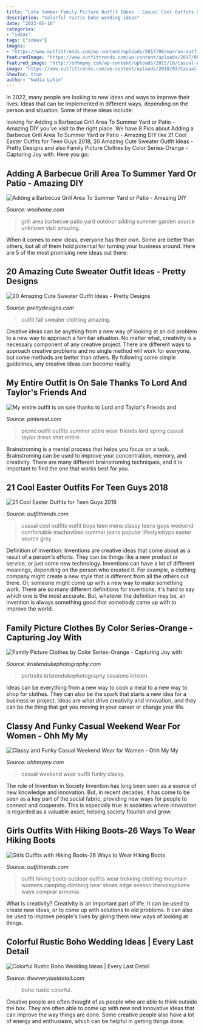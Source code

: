 ```yaml
---
title: "Late Summer Family Picture Outfit Ideas : Casual Cool Outfits Outfit Boys Teen Mens Classy Teens Guys Weekend Comfortable Machovibes Summer Jeans Popular Lifestylebyps Easter Source Grey"
description: "Colorful rustic boho wedding ideas"
date: "2023-05-16"
categories:
- "ideas"
tags: ["ideas"]
images:
- "https://www.outfittrends.com/wp-content/uploads/2017/06/marron-outfit.jpg"
featuredImage: "https://www.outfittrends.com/wp-content/uploads/2017/06/marron-outfit.jpg"
featured_image: "http://ohhmymy.com/wp-content/uploads/2015/10/Casual-Weekend-Outfit-Ideas.jpg"
image: "https://www.outfittrends.com/wp-content/uploads/2018/03/Casual-Ensemble-for-Teen-Boys.jpg"
ShowToc: true
author: "Nadia Lakin"
---
```



In 2022, many people are looking to new ideas and ways to improve their lives. Ideas that can be implemented in different ways, depending on the person and situation. Some of these ideas include: 

	

		
looking for Adding a Barbecue Grill Area To Summer Yard or Patio - Amazing DIY you've visit to the right place. We have 8 Pics about Adding a Barbecue Grill Area To Summer Yard or Patio - Amazing DIY like 21 Cool Easter Outfits for Teen Guys 2018, 20 Amazing Cute Sweater Outfit Ideas - Pretty Designs and also Family Picture Clothes by Color Series-Orange - Capturing Joy with. Here you go:
		
    
## Adding A Barbecue Grill Area To Summer Yard Or Patio - Amazing DIY

<img loading=lazy src="https://www.woohome.com/wp-content/uploads/2017/06/design-an-outdoor-barbeque-grill-area-4.jpg" onerror="this.onerror=null;this.src='https://tse4.mm.bing.net/th?id=OIP.iygxT-INhdzHChcEu2K24QHaQX&amp;pid=15.1';" alt="Adding a Barbecue Grill Area To Summer Yard or Patio - Amazing DIY">

_Source: woohome.com_

>grill area barbecue patio yard outdoor adding summer garden source unknown visit amazing. 

	

When it comes to new ideas, everyone has their own. Some are better than others, but all of them hold potential for turning your business around. Here are 5 of the most promising new ideas out there: 

    
## 20 Amazing Cute Sweater Outfit Ideas - Pretty Designs

<img loading=lazy src="https://www.prettydesigns.com/wp-content/uploads/2013/10/Fall-outfit.jpg" onerror="this.onerror=null;this.src='https://tse1.mm.bing.net/th?id=OIP.C4wrU4YiFZ_fSU4nerCfkAHaKW&amp;pid=15.1';" alt="20 Amazing Cute Sweater Outfit Ideas - Pretty Designs">

_Source: prettydesigns.com_

>outfit fall sweater clothing amazing. 

	

Creative ideas can be anything from a new way of looking at an old problem to a new way to approach a familiar situation. No matter what, creativity is a necessary component of any creative project. There are different ways to approach creative problems and no single method will work for everyone, but some methods are better than others. By following some simple guidelines, any creative ideas can become reality.

    
## My Entire Outfit Is On Sale Thanks To Lord And Taylor&#039;s Friends And

<img loading=lazy src="https://i.pinimg.com/736x/d4/61/6b/d4616b4b988c4748d4760bd2e9c015c7--picnic-outfits-spring-picnic-outfit.jpg" onerror="this.onerror=null;this.src='https://tse1.mm.bing.net/th?id=OIP.E-ZLQO0fiogKbLoSa_dltgAAAA&amp;pid=15.1';" alt="My entire outfit is on sale thanks to Lord and Taylor&#039;s Friends and">

_Source: pinterest.com_

>picnic outfit outfits summer attire wear friends lord spring casual taylor dress shirt entire. 

	

Brainstroming is a mental process that helps you focus on a task. Brainstroming can be used to improve your concentration, memory, and creativity. There are many different brainstroming techniques, and it is important to find the one that works best for you.

    
## 21 Cool Easter Outfits For Teen Guys 2018

<img loading=lazy src="https://www.outfittrends.com/wp-content/uploads/2018/03/Casual-Ensemble-for-Teen-Boys.jpg" onerror="this.onerror=null;this.src='https://tse4.mm.bing.net/th?id=OIP.6nkXFOC6VtGykB8uAPwsSwHaLH&amp;pid=15.1';" alt="21 Cool Easter Outfits for Teen Guys 2018">

_Source: outfittrends.com_

>casual cool outfits outfit boys teen mens classy teens guys weekend comfortable machovibes summer jeans popular lifestylebyps easter source grey. 

	

Definition of invention:
Inventions are creative ideas that come about as a result of a person's efforts. They can be things like a new product or service, or just some new technology. Inventions can have a lot of different meanings, depending on the person who created it. For example, a clothing company might create a new style that is different from all the others out there. Or, someone might come up with a new way to make something work. There are so many different definitions for inventions, it's hard to say which one is the most accurate. But, whatever the definition may be, an invention is always something good that somebody came up with to improve the world.

    
## Family Picture Clothes By Color Series-Orange - Capturing Joy With

<img loading=lazy src="https://www.kristendukephotography.com/wp-content/uploads/2014/10/What-to-Wear-in-Family-Pictures-ORANGE-by-Capturing-Joy.com_.jpg" onerror="this.onerror=null;this.src='https://tse1.mm.bing.net/th?id=OIP.Q26ZT_EZugEVEAan0a142wHaLw&amp;pid=15.1';" alt="Family Picture Clothes by Color Series-Orange - Capturing Joy with">

_Source: kristendukephotography.com_

>portraits kristendukephotography sessions kristen. 

	

Ideas can be everything from a new way to cook a meal to a new way to shop for clothes. They can also be the spark that starts a new idea for a business or project. Ideas are what drive creativity and innovation, and they can be the thing that get you moving in your career or change your life.

    
## Classy And Funky Casual Weekend Wear For Women - Ohh My My

<img loading=lazy src="http://ohhmymy.com/wp-content/uploads/2015/10/Casual-Weekend-Outfit-Ideas.jpg" onerror="this.onerror=null;this.src='https://tse2.mm.bing.net/th?id=OIP.sgnTmMi6ewHt05vI5MduNwHaLG&amp;pid=15.1';" alt="Classy and Funky Casual Weekend Wear for Women - Ohh My My">

_Source: ohhmymy.com_

>casual weekend wear outfit funky classy. 

	

The role of Invention in Society
Invention has long been seen as a source of new knowledge and innovation. But, in recent decades, it has come to be seen as a key part of the social fabric, providing new ways for people to connect and cooperate. This is especially true in societies where innovation is regarded as a valuable asset, helping society flourish and grow.

    
## Girls Outfits With Hiking Boots-26 Ways To Wear Hiking Boots

<img loading=lazy src="https://www.outfittrends.com/wp-content/uploads/2017/06/marron-outfit.jpg" onerror="this.onerror=null;this.src='https://tse1.mm.bing.net/th?id=OIP.hJ4hKiOuzzmmJevbLykx2QHaLG&amp;pid=15.1';" alt="Girls Outfits with Hiking Boots-26 Ways to Wear Hiking Boots">

_Source: outfittrends.com_

>outfit hiking boots outdoor outfits wear trekking clothing mountain womens camping climbing near shoes edge season thenoisyplume ways comprar armonia. 

	

What is creativity?
Creativity is an important part of life. It can be used to create new ideas, or to come up with solutions to old problems. It can also be used to improve people's lives by giving them new ways of looking at things.

    
## Colorful Rustic Boho Wedding Ideas | Every Last Detail

<img loading=lazy src="https://s3-us-east-2.amazonaws.com/eldmedia/wp-content/uploads/2016/10/Colorful-Rustic-Boho-Wedding-Ideas_0037.jpg" onerror="this.onerror=null;this.src='https://tse2.mm.bing.net/th?id=OIP.9zDN7kmuUk3es_0LMYzF9wHaLH&amp;pid=15.1';" alt="Colorful Rustic Boho Wedding Ideas | Every Last Detail">

_Source: theeverylastdetail.com_

>boho rustic colorful. 

	

Creative people are often thought of as people who are able to think outside the box. They are often able to come up with new and innovative ideas that can improve the way things are done. Some creative people also have a lot of energy and enthusiasm, which can be helpful in getting things done.

